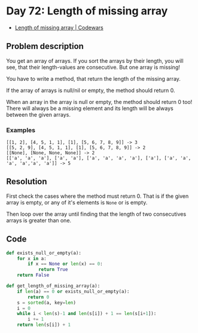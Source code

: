 # Day 72: Length of missing array

- [Length of missing array | Codewars](https://www.codewars.com/kata/57b6f5aadb5b3d0ae3000611)

## Problem description

You get an array of arrays.
If you sort the arrays by their length, you will see, that their length-values are consecutive.
But one array is missing!

You have to write a method, that return the length of the missing array.

If the array of arrays is null/nil or empty, the method should return 0.

When an array in the array is null or empty, the method should return 0 too!
There will always be a missing element and its length will be always between the given arrays.

### Examples

```text
[[1, 2], [4, 5, 1, 1], [1], [5, 6, 7, 8, 9]] -> 3
[[5, 2, 9], [4, 5, 1, 1], [1], [5, 6, 7, 8, 9]] -> 2
[[None], [None, None, None]] -> 2
[['a', 'a', 'a'], ['a', 'a'], ['a', 'a', 'a', 'a'], ['a'], ['a', 'a', 'a', 'a','a', 'a']] -> 5
```

## Resolution

First check the cases where the method must return 0. That is if the given array is empty, or any of it's elements is `None` or is empty.

Then loop over the array until finding that the length of two consecutives arrays is greater than one.

## Code

```python
def exists_null_or_empty(a):
    for x in a:
        if x == None or len(x) == 0:
            return True
    return False

def get_length_of_missing_array(a):
    if len(a) == 0 or exists_null_or_empty(a):
        return 0
    s = sorted(a, key=len)
    i = 0
    while i < len(s)-1 and len(s[i]) + 1 == len(s[i+1]):
        i += 1
    return len(s[i]) + 1
```

